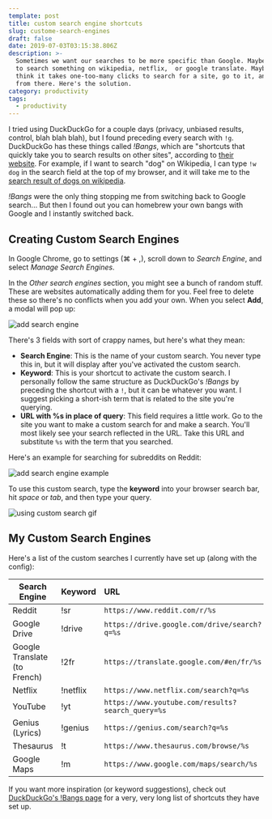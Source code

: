 ```yaml
---
template: post
title: custom search engine shortcuts
slug: custome-search-engines
draft: false
date: 2019-07-03T03:15:38.806Z
description: >-
  Sometimes we want our searches to be more specific than Google. Maybe we want
  to search something on wikipedia, netflix,  or google translate. Maybe you
  think it takes one-too-many clicks to search for a site, go to it, and search
  from there. Here's the solution.
category: productivity
tags:
  - productivity
---
```

I tried using DuckDuckGo for a couple days (privacy, unbiased results, control, blah blah blah), but I found preceding every search with `!g`. DuckDuckGo has these things called _!Bangs_, which are "shortcuts that quickly take you to search results on other sites", according to [their website](https://duckduckgo.com/bang). For example, if I want to search "dog" on Wikipedia, I can type `!w dog` in the search field at the top of my browser, and it will take me to the [search result of dogs on wikipedia](https://en.wikipedia.org/wiki/Dog).

_!Bangs_ were the only thing stopping me from switching back to Google search... But then I found out you can homebrew your own bangs with Google and I instantly switched back.

## Creating Custom Search Engines

In Google Chrome, go to settings (⌘ + ,), scroll down to _Search Engine_, and select _Manage Search Engines_.

In the _Other search engines_ section, you might see a bunch of random stuff. These are websites automatically adding them for you. Feel free to delete these so there's no conflicts when you add your own. When you select **Add**, a modal will pop up:

![add search engine](/media/custom_search_engine.png "Add New Search Engine")

There's 3 fields with sort of crappy names, but here's what they mean:

* **Search Engine**: This is the name of your custom search. You never type this in, but it will display after you've activated the custom search.
* **Keyword**: This is your shortcut to activate the custom search. I personally follow the same structure as DuckDuckGo's _!Bangs_ by preceding the shortcut with a `!`, but it can be whatever you want. I suggest picking a short-ish term that is related to the site you're querying.
* **URL with %s in place of query**: This field requires a little work. Go to the site you want to make a custom search for and make a search. You'll most likely see your search reflected in the URL. Take this URL and substitute `%s` with the term that you searched.

Here's an example for searching for subreddits on Reddit:

![add search engine example](/media/custom_search_example.png "New Search Engine Example")

To use this custom search, type the **keyword** into your browser search bar, hit _space_ or _tab_, and then type your query.

![using custom search gif](/media/custom_search.gif "Using Custom Search")

## My Custom Search Engines

Here's a list of the custom searches I currently have set up (along with the config):

| Search Engine | Keyword | URL |
|--------|-----|:-----------------------------|
| Reddit | !sr | `https://www.reddit.com/r/%s` |
| Google Drive | !drive | `https://drive.google.com/drive/search?q=%s` |
| Google Translate (to French) | !2fr | `https://translate.google.com/#en/fr/%s` |
| Netflix | !netflix | `https://www.netflix.com/search?q=%s` |
| YouTube | !yt | `https://www.youtube.com/results?search_query=%s` |
| Genius (Lyrics) | !genius | `https://genius.com/search?q=%s` |
| Thesaurus | !t | `https://www.thesaurus.com/browse/%s` |
| Google Maps | !m | `https://www.google.com/maps/search/%s` |

If you want more inspiration (or keyword suggestions), check out [DuckDuckGo's !Bangs page](https://duckduckgo.com/bang) for a very, very long list of shortcuts they have set up.
